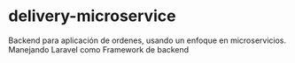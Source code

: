 # delivery-microservice
Backend para aplicación de ordenes, usando un enfoque en microservicios. Manejando Laravel como Framework de backend
